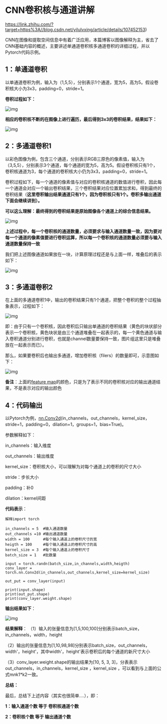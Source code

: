 # CNN卷积核与通道讲解



https://link.zhihu.com/?target=https%3A//blog.csdn.net/yilulvxing/article/details/107452153)

CNN在图像和提取空间信息中有着广泛应用，本篇博客以图像解释为主，省去了CNN基础内容的概述，主要讲述单通道卷积核多通道卷积的详细过程，并以Pytorch代码示例。

## **1：单通道卷积**

以单通道卷积为例，输入为（1,5,5），分别表示1个通道，宽为5，高为5。假设卷积核大小为3x3，padding=0，stride=1。

**卷积过程如下：**

![img](https://pica.zhimg.com/v2-2b142ac6dcfe1ef11ab0d2c9da8f8f98_1440w.jpg)

**相应的卷积核不断的在图像上进行遍历，最后得到3x3的卷积结果，结果如下：**

![img](https://pic4.zhimg.com/v2-a432774af1ae5156097da84a5bd36b13_1440w.jpg)

## **2：多通道卷积1**

以彩色图像为例，包含三个通道，分别表示RGB三原色的像素值，输入为（3,5,5），分别表示3个通道，每个通道的宽为5，高为5。假设卷积核只有1个，卷积核通道为3，每个通道的卷积核大小仍为3x3，padding=0，stride=1。

卷积过程如下，每一个通道的像素值与对应的卷积核通道的数值进行卷积，因此每一个通道会对应一个输出卷积结果，三个卷积结果对应位置累加求和，得到最终的卷积结果（**这里卷积输出结果通道只有1个，因为卷积核只有1个。卷积多输出通道下面会继续讲到）。**

**可以这么理解：最终得到的卷积结果是原始图像各个通道上的综合信息结果。**

![img](https://pic1.zhimg.com/v2-c67c5dab624da0904b34b2cb674ed6d2_1440w.jpg)

**上述过程中，每一个卷积核的通道数量，必须要求与输入通道数量一致，因为要对每一个通道的像素值要进行卷积运算，所以每一个卷积核的通道数量必须要与输入通道数量保持一致**

我们把上述图像通道如果放在一块，计算原理过程还是与上面一样，堆叠后的表示如下：

![img](https://pic4.zhimg.com/v2-d40e48b85e19b2d16c86eee901870755_1440w.jpg)

## **3：多通道卷积2**

在上面的多通道卷积1中，输出的卷积结果只有1个通道，把整个卷积的整个过程抽象表示，过程如下：

![img](https://pic3.zhimg.com/v2-53b652e7e57e1df4582d0cef489d3b50_1440w.jpg)

即：由于只有一个卷积核，因此卷积后只输出单通道的卷积结果（黄色的块状部分表示一个卷积核，黄色块状是由三个通道堆叠在一起表示的，每一个黄色通道与输入卷积通道分别进行卷积，也就是channel数量要保持一致，图片组这里只是堆叠放在一起表示而已）。

那么，如果要卷积后也输出多通道，增加卷积核（filers）的数量即可，示意图如下：

![img](https://pic2.zhimg.com/v2-8e2add9b9d3422019dfec3048e66e1a9_1440w.jpg)

**备注**：上面的[feature map](https://zhida.zhihu.com/search?content_id=143924712&content_type=Article&match_order=1&q=feature+map&zhida_source=entity)的颜色，只是为了表示不同的卷积核对应的输出通道结果，不是表示对应的输出颜色

## **4：代码输出**

以Pytorch为例，[nn.Conv2d](https://zhida.zhihu.com/search?content_id=143924712&content_type=Article&match_order=1&q=nn.Conv2d&zhida_source=entity)(in_channels，out_channels，kernel_size，stride=1，padding=0，dilation=1，groups=1，bias=True)。

参数解释如下：

in_channels：输入维度

out_channels：输出维度

kernel_size：卷积核大小，可以理解为对每个通道上的卷积的尺寸大小

stride：步长大小

padding：补0

dilation：kernel间距

**代码表示**：

```text
解释import torch
 
in_channels = 5  #输入通道数量
out_channels =10 #输出通道数量
width = 100      #每个输入通道上的卷积尺寸的宽
heigth = 100     #每个输入通道上的卷积尺寸的高
kernel_size = 3  #每个输入通道上的卷积尺寸
batch_size = 1   #批数量
 
input = torch.randn(batch_size,in_channels,width,heigth)
conv_layer = torch.nn.Conv2d(in_channels,out_channels,kernel_size=kernel_size)
 
out_put = conv_layer(input)
 
print(input.shape)
print(out_put.shape)
print(conv_layer.weight.shape)
```

**输出结果如下**：

![img](https://pic3.zhimg.com/v2-a9f9fccd3855b61c80b7d7cc51be8bda_1440w.jpg)

**结果解释**： （1）输入的张量信息为[1,5,100,100]分别表示batch_size，in_channels，width，height

（2）输出的张量信息为[1,10,98,98]分别表示batch_size，out_channels，width'，height'，其中width'，height'表示卷积后的每个通道的新尺寸大小

（3）conv_layer.weight.shape的输出结果为[10, 5, 3, 3]，分表表示out_channels，in_channels，kernel_size ，kernel_size ，可以看到与上面的公式m*n*k1*k2一致。



**总结：**

最后，总结下上述内容（其实也很简单....），即：

**1：输入通道个数 等于 卷积核通道个数**

**2：卷积核个数 等于 输出通道个数**